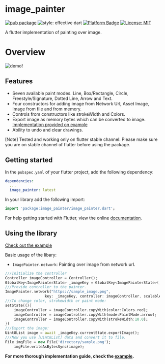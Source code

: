 # image_painter

[![pub package](https://img.shields.io/pub/v/image_painter.svg)](https://pub.dev/packages/image_painter)
![style: effective dart](https://img.shields.io/badge/style-effective_dart-40c4ff.svg)
[![Platform Badge](https://img.shields.io/badge/platform-android%20|%20ios%20-green.svg)](https://pub.dev/packages/image_painter)
[![License: MIT](https://img.shields.io/badge/License-MIT-yellow.svg)](https://opensource.org/licenses/MIT)

A flutter implementation of painting over image.

# Overview
![demo!](https://raw.githubusercontent.com/yellowQ-software/yellowQ-Flutter-Image-Painter/main/screenshots/image_painter_sample.gif)

## Features

- Seven available paint modes. Line, Box/Rectangle, Circle, Freestyle/Signature, Dotted Line, Arrow and Text.
- Four constructors for adding image from Network Url, Asset Image, Image from file and from memory.
- Controls from constructors like strokeWidth and Colors.
- Export image as memory bytes which can be converted to image. [Implementation provided on example](./example)
- Ability to undo and clear drawings.

[Note]
  Tested and working only on flutter stable channel. Please make sure you are on stable channel of flutter before using the package.

## Getting started

In the `pubspec.yaml` of your flutter project, add the following dependency:

```yaml
dependencies:
  ...
  image_painter: latest
```

In your library add the following import:

```dart
import 'package:image_painter/image_painter.dart';
```

For help getting started with Flutter, view the online [documentation](https://flutter.io/).

## Using the library

[Check out the example](./example)

Basic usage of the libary:

- `ImagePainter.network`: Painting over image from network url.

```dart
///Initialize the controller
Controller imageController = Controller();
GlobalKey<ImagePainterState> _imageKey = GlobalKey<ImagePainterState>();
///Provide controller to the painter.
ImagePainter.network("https://sample_image.png",
                  key: _imageKey, controller: imageController, scalable: true),
///To change color, strokewidth or paint mode: 
setState((){
    imageController = imageController.copyWith(color:Colors.red);
    imageController = imageController.copyWith(mode:PaintMode.arrow);
    imageController = imageController.copyWith(strokeWidth:10.0);
})
///Export the image:
Uint8List image = await _imageKey.currentState.exportImage();
///Now you use [Uint8List] data and convert it to file.
File imgFile = new File('directory/sample.png');
    imgFile.writeAsBytesSync(image);
```
**For more thorough implementation guide, check the [example](./example).**